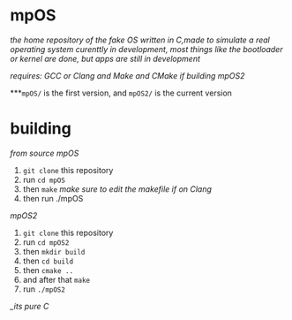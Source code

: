 # mpOS
*the home repository of the fake OS written in C,made to simulate a real operating system*
*curenttly in development, most things like the bootloader or kernel are done, but apps are still in development*



*requires: GCC or Clang and Make and CMake if building mpOS2*

***`mpOS/` is the first version, and `mpOS2/` is the current version
# building
*from source*
*mpOS*
1. `git clone` this repository
2. run `cd mpOS`
3. then `make` *make sure to edit the makefile if on Clang*
4. then run ./mpOS

*mpOS2*
1. `git clone` this repository
2. run `cd mpOS2`
3. then `mkdir build`
4. then `cd build`
5. then `cmake ..`
6. and after that `make`
7. run `./mpOS2`

*_its pure C*

